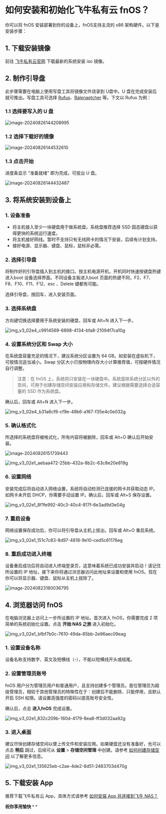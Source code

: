 # 如何安装和初始化飞牛私有云 fnOS？

你可以将 fnOS 安装部署到你的设备上，fnOS支持主流的 x86 架构硬件。以下是安装步骤：

## 1. 下载安装镜像

前往 [飞牛私有云官网](https://www.fnnas.com/download?key=fnos) 下载最新的系统安装 iso 镜像。

## 2. 制作引导盘

此步骤需要在电脑上使用写盘工具将镜像文件烧录到 U盘中。U 盘在完成安装后就可推出。写盘工具可选择 [Rufus](https://rufus.ie/)、[Balenaetcher](https://etcher.balena.io/) 等。下文以 Rufus 为例：

### 1.1 选择要写入的 U 盘

![image-20240826144208995](https://nas-u.top/usr/uploads/2024/08/1850057004.png)

### 1.2 选择下载好的镜像

![image-20240826144532610](https://nas-u.top/usr/uploads/2024/08/723174899.png)

### 1.3 点击开始

进度条显示 “准备就绪” 即为完成，可拔出 U 盘。

![image-20240826144432487](https://nas-u.top/usr/uploads/2024/08/3816907789.png)

## 3. 将系统安装到设备上

### 1. 设备准备

- 将主机接入至少一块硬盘用于做系统盘。系统盘推荐选择 SSD 固态硬盘以获得更快的系统运行速度。
- 将主机接好网线。暂时不支持只有无线网卡的情况下安装，后续有计划支持。
- 接好电源、显示器、键盘、鼠标，鼠标非必需。

### 2. 选择引导盘

将制作好的引导盘插入到主机的接口。按主机电源开机，开机同时快速按键盘热键进入boot 设备选择界面。不同设备主板进入boot 页面的热键不同，F2、F7、F8、F10、F11、F12、esc 、Delete 键都有可能。

选择引导盘，按回车，进入安装页面。

### 3. 选择系统盘

方向键切换选择要用于系统安装的硬盘，回车或 Alt+N 进入下一步。

![img_v3_02e4_c9914569-6898-4134-bfa8-21094f7ca10g](https://nas-u.top/usr/uploads/2024/08/975870480.jpg)

### 4. 设置系统分区和 Swap 大小

在系统盘容量充足的情况下，建议系统分区设置为 64 GB。如安装在虚拟机下，可按情况适当减小。Swap 分区大小已按物理内存大小计算推荐值，可按硬件情况自行调整。

> 注意：在 fnOS 上，系统将只安装在一块硬盘中。系统盘除系统分区以外的空间，可用于创建存储空间安装应用和存储文件。建议根据需要选择合适容量的 SSD 作为系统盘。

确认后，回车或 Alt+N 进入下一步。

![img_v3_02e4_b31a6cf9-cf9e-49b6-a167-f35e4c0e032g](https://nas-u.top/usr/uploads/2024/08/743988728.jpg)

### 5. 确认格式化

所选择的系统盘将被格式化，所有内容将被删除，回车或 Alt+O 确认后开始安装。

![image-20240826151739443](https://nas-u.top/usr/uploads/2024/08/2236492551.png)

![img_v3_02e1_aebaa472-25bb-432a-8b2c-63c8e20e819g](https://nas-u.top/usr/uploads/2024/08/500232147.jpg)

### 6. 设置网络

安装完成后将自动进入网络设置，系统将自动检测已连接的网卡并获取动态 IP。如网卡未开启 DHCP，你需要手动设置 IP。确认后，回车或 Alt+S 保存设置。

![img_v3_02e1_8f1fe992-40c3-40c4-817f-6e3ad9d3e04g](https://nas-u.top/usr/uploads/2024/08/421238450.jpg)

### 7. 重启设备

网络设置保存成功后，你可以将引导盘从主机上拔出。回车或 Alt+O 重启系统。

![img_v3_02e1_151c7c83-8d97-4818-9e10-ced5c61176eg](https://nas-u.top/usr/uploads/2024/08/477871843.jpg)

### 8. 重启成功进入终端

设备重启成功后将自动进入终端登录页，这意味着系统已成功安装并启动！请记住所设置的 IP 地址，接下来你将通过浏览器访问此地址来设置和使用 fnOS。现在你可以将显示器、键盘、鼠标从主机上拔除了。

![image-20240823180036795](https://nas-u.top/usr/uploads/2024/08/1055010769.png)

## 4. 浏览器访问 fnOS

在电脑浏览器上访问上一步所设置的 IP 地址。首次进入 fnOS，你需要完成 2 项简单的系统初始化设置。点击 **开始 NAS 之旅** 进入初始化。

![img_v3_02e1_bfbf7b0c-7610-49da-85bb-2e96aec09eag](https://nas-u.top/usr/uploads/2024/08/521209212.jpg)

### 1. 设置设备名称

设备名称支持数字、英文及短横线（-），不能以短横线开头或结尾。

### 2. 设置管理员账号

fnOS 用户分为管理员用户和普通用户，且支持创建多个管理员。首位管理员为超级管理员，相较于其他管理员的特殊性在于：创建后不能删除、只能停用，且默认开启 SSH 权限。请设置高强度的密码以提高账号安全性。

确认后，点击 **进入fnOS** 完成设置。

![img_v3_02e1_832c209b-160d-4179-8ea8-ff3d032aa92g](https://nas-u.top/usr/uploads/2024/08/1358666304.jpg)

### 3. 进入桌面

建议尽快创建存储空间以便上传文件和安装应用。如果硬盘还没有准备好，也可以点击 **稍后** 跳过，后续可从 **设置** > **存储空间管理** 中创建。请参考 [如何创建存储空间](https://help.fnnas.com/articles/fnosV1/volume/create-volume.md) 以了解更多信息。

![img_v3_02e1_135625eb-c2ae-4de2-8d51-2483703d470g](https://nas-u.top/usr/uploads/2024/08/637470737.jpg)

## 5. 下载安装 App

推荐下载飞牛私有云 App，具体方式请参考 [如何安装 App 并连接到飞牛 NAS？](https://help.fnnas.com/articles/fnosV1/start/install-app.md)

**祝你享用愉快 ^ ^**
